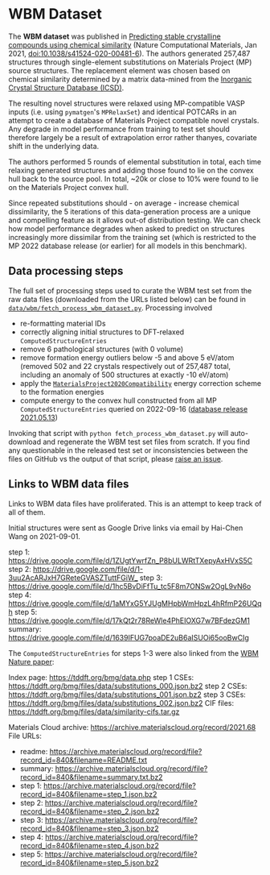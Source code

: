 # WBM Dataset

The **WBM dataset** was published in [Predicting stable crystalline compounds using chemical similarity][wbm paper] (Nature Computational Materials, Jan 2021, [doi:10.1038/s41524-020-00481-6](http://doi.org/10.1038/s41524-020-00481-6)). The authors generated 257,487 structures through single-element substitutions on Materials Project (MP) source structures. The replacement element was chosen based on chemical similarity determined by a matrix data-mined from the [Inorganic Crystal Structure Database (ICSD)](https://icsd.products.fiz-karlsruhe.de).

The resulting novel structures were relaxed using MP-compatible VASP inputs (i.e. using `pymatgen`'s `MPRelaxSet`) and identical POTCARs in an attempt to create a database of Materials Project compatible novel crystals. Any degrade in model performance from training to test set should therefore largely be a result of extrapolation error rather thanyes, covariate shift in the underlying data.

The authors performed 5 rounds of elemental substitution in total, each time relaxing generated structures and adding those found to lie on the convex hull back to the source pool. In total, ~20k or close to 10% were found to lie on the Materials Project convex hull.

Since repeated substitutions should - on average - increase chemical dissimilarity, the 5 iterations of this data-generation process are a unique and compelling feature as it allows out-of distribution testing. We can check how model performance degrades when asked to predict on structures increasingly more dissimilar from the training set (which is restricted to the MP 2022 database release (or earlier) for all models in this benchmark).

## Data processing steps

The full set of processing steps used to curate the WBM test set from the raw data files (downloaded from the URLs listed below) can be found in [`data/wbm/fetch_process_wbm_dataset.py`](https://github.com/janosh/matbench-discovery/blob/site/data/wbm/fetch_process_wbm_dataset.py). Processing involved

- re-formatting material IDs
- correctly aligning initial structures to DFT-relaxed `ComputedStructureEntries`
- remove 6 pathological structures (with 0 volume)
- remove formation energy outliers below -5 and above 5 eV/atom (removed 502 and 22 crystals respectively out of 257,487 total, including an anomaly of 500 structures at exactly -10 eV/atom)
  <!-- ![WBM formation energy histogram indicating outlier cutoffs](2022-12-07-hist-e-form-per-atom.png) -->
- apply the [`MaterialsProject2020Compatibility`](https://pymatgen.org/pymatgen.entries.compatibility.html#pymatgen.entries.compatibility.MaterialsProject2020Compatibility) energy correction scheme to the formation energies
- compute energy to the convex hull constructed from all MP `ComputedStructureEntries` queried on 2022-09-16 ([database release 2021.05.13](https://docs.materialsproject.org/changes/database-versions#v2021.05.13))

Invoking that script with `python fetch_process_wbm_dataset.py` will auto-download and regenerate the WBM test set files from scratch. If you find any questionable in the released test set or inconsistencies between the files on GitHub vs the output of that script, please [raise an issue](https://github.com/janosh/matbench-discovery/issues).

## Links to WBM data files

Links to WBM data files have proliferated. This is an attempt to keep track of all of them.

Initial structures were sent as Google Drive links via email by Hai-Chen Wang on 2021-09-01.

step 1: <https://drive.google.com/file/d/1ZUgtYwrfZn_P8bULWRtTXepyAxHVxS5C>
step 2: <https://drive.google.com/file/d/1-3uu2AcARJxH7GReteGVASZTuttFGiW_>
step 3: <https://drive.google.com/file/d/1hc5BvDiFfTu_tc5F8m7ONSw2OgL9vN6o>
step 4: <https://drive.google.com/file/d/1aMYxG5YJUgMHpbWmHpzL4hRfmP26UQqh>
step 5: <https://drive.google.com/file/d/17kQt2r78ReWle4PhEIOXG7w7BFdezGM1>
summary: <https://drive.google.com/file/d/1639IFUG7poaDE2uB6aISUOi65ooBwCIg>

The `ComputedStructureEntries` for steps 1-3 were also linked from the [WBM Nature paper][wbm paper]:

Index page: <https://tddft.org/bmg/data.php>
step 1 CSEs: <https://tddft.org/bmg/files/data/substitutions_000.json.bz2>
step 2 CSEs: <https://tddft.org/bmg/files/data/substitutions_001.json.bz2>
step 3 CSEs: <https://tddft.org/bmg/files/data/substitutions_002.json.bz2>
CIF files: <https://tddft.org/bmg/files/data/similarity-cifs.tar.gz>

Materials Cloud archive: <https://archive.materialscloud.org/record/2021.68>
File URLs:

- readme: <https://archive.materialscloud.org/record/file?record_id=840&filename=README.txt>
- summary: <https://archive.materialscloud.org/record/file?record_id=840&filename=summary.txt.bz2>
- step 1: <https://archive.materialscloud.org/record/file?record_id=840&filename=step_1.json.bz2>
- step 2: <https://archive.materialscloud.org/record/file?record_id=840&filename=step_2.json.bz2>
- step 3: <https://archive.materialscloud.org/record/file?record_id=840&filename=step_3.json.bz2>
- step 4: <https://archive.materialscloud.org/record/file?record_id=840&filename=step_4.json.bz2>
- step 5: <https://archive.materialscloud.org/record/file?record_id=840&filename=step_5.json.bz2>

[wbm paper]: https://nature.com/articles/s41524-020-00481-6
